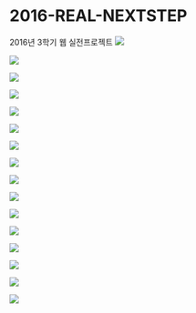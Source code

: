 # 2016-REAL-NEXTSTEP
2016년 3학기 웹 실전프로젝트
![](https://github.com/Junnie-Jobs/ImageRepository/blob/master/RealProjectSlides/ver_04/%EC%99%80%EC%9D%B4%EC%96%B4%ED%94%84%EB%A0%88%EC%9E%84%20ver7/%EC%99%80%EC%9D%B4%EC%96%B4%ED%94%84%EB%A0%88%EC%9E%84%20ver7.001.jpeg?raw=true)

![](https://github.com/Junnie-Jobs/ImageRepository/blob/master/RealProjectSlides/ver_04/%EC%99%80%EC%9D%B4%EC%96%B4%ED%94%84%EB%A0%88%EC%9E%84%20ver7/%EC%99%80%EC%9D%B4%EC%96%B4%ED%94%84%EB%A0%88%EC%9E%84%20ver7.002.jpeg?raw=true)

![](https://github.com/Junnie-Jobs/ImageRepository/blob/master/RealProjectSlides/ver_04/%EC%99%80%EC%9D%B4%EC%96%B4%ED%94%84%EB%A0%88%EC%9E%84%20ver7/%EC%99%80%EC%9D%B4%EC%96%B4%ED%94%84%EB%A0%88%EC%9E%84%20ver7.003.jpeg?raw=true)

![](https://github.com/Junnie-Jobs/ImageRepository/blob/master/RealProjectSlides/ver_04/%EC%99%80%EC%9D%B4%EC%96%B4%ED%94%84%EB%A0%88%EC%9E%84%20ver7/%EC%99%80%EC%9D%B4%EC%96%B4%ED%94%84%EB%A0%88%EC%9E%84%20ver7.004.jpeg?raw=true)

![](https://github.com/Junnie-Jobs/ImageRepository/blob/master/RealProjectSlides/ver_04/%EC%99%80%EC%9D%B4%EC%96%B4%ED%94%84%EB%A0%88%EC%9E%84%20ver7/%EC%99%80%EC%9D%B4%EC%96%B4%ED%94%84%EB%A0%88%EC%9E%84%20ver7.005.jpeg?raw=true)

![](https://github.com/Junnie-Jobs/ImageRepository/blob/master/RealProjectSlides/ver_04/%EC%99%80%EC%9D%B4%EC%96%B4%ED%94%84%EB%A0%88%EC%9E%84%20ver7/%EC%99%80%EC%9D%B4%EC%96%B4%ED%94%84%EB%A0%88%EC%9E%84%20ver7.006.jpeg?raw=true)

![](https://github.com/Junnie-Jobs/ImageRepository/blob/master/RealProjectSlides/ver_04/%EC%99%80%EC%9D%B4%EC%96%B4%ED%94%84%EB%A0%88%EC%9E%84%20ver7/%EC%99%80%EC%9D%B4%EC%96%B4%ED%94%84%EB%A0%88%EC%9E%84%20ver7.007.jpeg?raw=true)

![](https://github.com/Junnie-Jobs/ImageRepository/blob/master/RealProjectSlides/ver_04/%EC%99%80%EC%9D%B4%EC%96%B4%ED%94%84%EB%A0%88%EC%9E%84%20ver7/%EC%99%80%EC%9D%B4%EC%96%B4%ED%94%84%EB%A0%88%EC%9E%84%20ver7.008.jpeg?raw=true)

![](https://github.com/Junnie-Jobs/ImageRepository/blob/master/RealProjectSlides/ver_04/%EC%99%80%EC%9D%B4%EC%96%B4%ED%94%84%EB%A0%88%EC%9E%84%20ver7/%EC%99%80%EC%9D%B4%EC%96%B4%ED%94%84%EB%A0%88%EC%9E%84%20ver7.009.jpeg?raw=true)

![](https://github.com/Junnie-Jobs/ImageRepository/blob/master/RealProjectSlides/ver_04/%EC%99%80%EC%9D%B4%EC%96%B4%ED%94%84%EB%A0%88%EC%9E%84%20ver7/%EC%99%80%EC%9D%B4%EC%96%B4%ED%94%84%EB%A0%88%EC%9E%84%20ver7.010.jpeg?raw=true)

![](https://github.com/Junnie-Jobs/ImageRepository/blob/master/RealProjectSlides/ver_04/%EC%99%80%EC%9D%B4%EC%96%B4%ED%94%84%EB%A0%88%EC%9E%84%20ver7/%EC%99%80%EC%9D%B4%EC%96%B4%ED%94%84%EB%A0%88%EC%9E%84%20ver7.011.jpeg?raw=true)

![](https://github.com/Junnie-Jobs/ImageRepository/blob/master/RealProjectSlides/ver_04/%EC%99%80%EC%9D%B4%EC%96%B4%ED%94%84%EB%A0%88%EC%9E%84%20ver7/%EC%99%80%EC%9D%B4%EC%96%B4%ED%94%84%EB%A0%88%EC%9E%84%20ver7.012.jpeg?raw=true)

![](https://github.com/Junnie-Jobs/ImageRepository/blob/master/RealProjectSlides/ver_04/%EC%99%80%EC%9D%B4%EC%96%B4%ED%94%84%EB%A0%88%EC%9E%84%20ver7/%EC%99%80%EC%9D%B4%EC%96%B4%ED%94%84%EB%A0%88%EC%9E%84%20ver7.013.jpeg?raw=true)

![](https://github.com/Junnie-Jobs/ImageRepository/blob/master/RealProjectSlides/ver_04/%EC%99%80%EC%9D%B4%EC%96%B4%ED%94%84%EB%A0%88%EC%9E%84%20ver7/%EC%99%80%EC%9D%B4%EC%96%B4%ED%94%84%EB%A0%88%EC%9E%84%20ver7.014.jpeg?raw=true)

![](https://github.com/Junnie-Jobs/ImageRepository/blob/master/RealProjectSlides/ver_04/%EC%99%80%EC%9D%B4%EC%96%B4%ED%94%84%EB%A0%88%EC%9E%84%20ver7/%EC%99%80%EC%9D%B4%EC%96%B4%ED%94%84%EB%A0%88%EC%9E%84%20ver7.015.jpeg?raw=true)

![](https://github.com/Junnie-Jobs/ImageRepository/blob/master/RealProjectSlides/ver_04/%EC%99%80%EC%9D%B4%EC%96%B4%ED%94%84%EB%A0%88%EC%9E%84%20ver7/%EC%99%80%EC%9D%B4%EC%96%B4%ED%94%84%EB%A0%88%EC%9E%84%20ver7.016.jpeg?raw=true)

